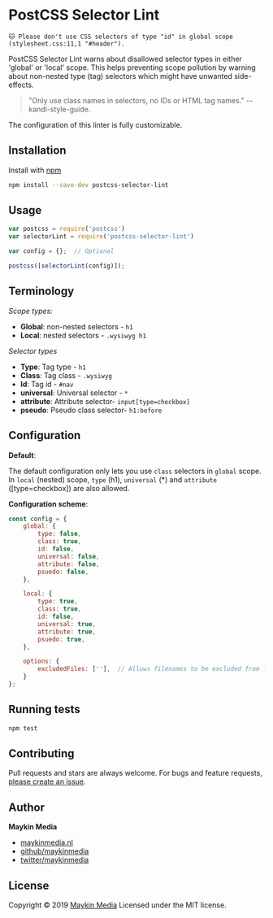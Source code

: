 # PostCSS Selector Lint

`🐱 Please don't use CSS selectors of type "id" in global scope (stylesheet.css:11,1 "#header").`

PostCSS Selector Lint warns about disallowed selector types in either 'global' or 'local' scope. This helps preventing
scope pollution by warning about non-nested type (tag) selectors which might have unwanted side-effects.

 > "Only use class names in selectors, no IDs or HTML tag names." -- kandl-style-guide.


The configuration of this linter is fully customizable.



## Installation

Install with [npm](https://www.npmjs.com/)

```sh
npm install --save-dev postcss-selector-lint
```



## Usage

```js
var postcss = require('postcss')
var selectorLint = require('postcss-selector-lint')

var config = {};  // Optional

postcss([selectorLint(config)]);
```



## Terminology

*Scope types:*
- **Global**: non-nested selectors - `h1`
- **Local**: nested selectors - `.wysiwyg h1`

*Selector types*
- **Type**: Tag type - `h1`
- **Class**: Tag class - `.wysiwyg`
- **Id**: Tag id - `#nav`
- **universal**: Universal selector - `*`
- **attribute**: Attribute selector- `input[type=checkbox]`
- **pseudo**: Pseudo class selector- `h1:before`



## Configuration

**Default**:

The default configuration only lets you use `class` selectors in `global` scope. In `local` (nested) scope, `type` (h1),
`universal` (*) and `attribute` ([type=checkbox])  are also allowed.

**Configuration scheme**:

```js
const config = {
    global: {
        type: false,
        class: true,
        id: false,
        universal: false,
        attribute: false,
        psuedo: false,
    },

    local: {
        type: true,
        class: true,
        id: false,
        universal: true,
        attribute: true,
        psuedo: true,
    },

    options: {
        excludedFiles: [''],  // Allows filenames to be excluded from linting.
    }
};
```

## Running tests

```sh
npm test
```



## Contributing

Pull requests and stars are always welcome. For bugs and feature requests, [please create an issue](https://github.com/maykinmedia/postcss-selector-lint/issues).



## Author

**Maykin Media**

* [maykinmedia.nl](https://www.maykinmedia.nl/)
* [github/maykinmedia](https://github.com/maykinmedia)
* [twitter/maykinmedia](http://twitter.com/maykinmedia)

## License

Copyright © 2019 [Maykin Media](https://www.maykinmedia.nl/)
Licensed under the MIT license.
